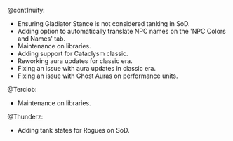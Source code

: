 @cont1nuity:
- Ensuring Gladiator Stance is not considered tanking in SoD.
- Adding option to automatically translate NPC names on the 'NPC Colors and Names' tab.
- Maintenance on libraries.
- Adding support for Cataclysm classic.
- Reworking aura updates for classic era.
- Fixing an issue with aura updates in classic era.
- Fixing an issue with Ghost Auras on performance units.

@Terciob:
- Maintenance on libraries.

@Thunderz:
- Adding tank states for Rogues on SoD.

